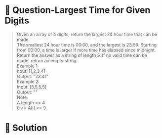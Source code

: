 # :japanese_goblin: Question-Largest Time for Given Digits

> Given an array of 4 digits, return the largest 24 hour time that can be made.  
> The smallest 24 hour time is 00:00, and the largest is 23:59.  Starting from 00:00, a time is larger if more time has elapsed since midnight.  
> Return the answer as a string of length 5.  If no valid time can be made, return an empty string.  
> Example 1:  
> nput: [1,2,3,4]  
> Output: "23:41"  
> Example 2:  
> Input: [5,5,5,5]  
> Output: ""  
> Note:  
> A.length == 4  
> 0 <= A[i] <= 9  

# :bento: Solution

```

```
